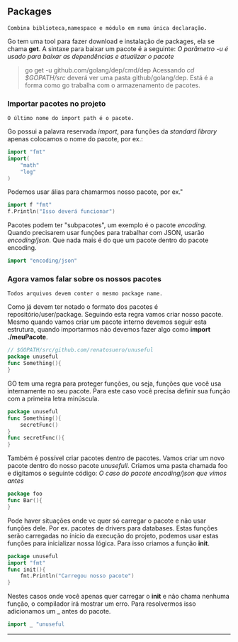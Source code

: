 ## Packages

	Combina biblioteca,namespace e módulo em numa única declaração.  

Go tem uma tool para fazer download e instalação de packages, ela se chama **get**. A sintaxe para baixar um pacote é a seguinte: *O parâmetro -u é usado para baixar as dependências e atualizar o pacote*   

> go get -u github.com/golang/dep/cmd/dep
Acessando *cd $GOPATH/src* deverá ver uma pasta github/golang/dep. Está é a forma como go trabalha com o armazenamento de pacotes.  

###  Importar pacotes no projeto
	O último nome do import path é o pacote. 

Go possui a palavra reservada *import*, para funções da *standard library* apenas colocamos o nome do pacote, por ex.:
```go
import "fmt"
import(
	"math"
	"log"
)
```
Podemos usar álias para chamarmos nosso pacote, por ex."
```go
import f "fmt"
f.Println("Isso deverá funcionar")
```

Pacotes podem ter "subpacotes", um exemplo é o pacote *encoding*. Quando precisarem usar funções para trabalhar com JSON, usarão *encoding/json*. Que nada mais é do que um pacote dentro do pacote encoding.
```go
import "encoding/json"
```

### Agora vamos falar sobre os nossos pacotes
	Todos arquivos devem conter o mesmo package name.  

Como já devem ter notado o formato dos pacotes é repositório/user/package. Seguindo esta regra vamos criar nosso pacote. 
Mesmo quando vamos criar um pacote interno devemos seguir esta estrutura, quando importarmos não devemos fazer algo como **import ./meuPacote**.

```go
// $GOPATH/src/github.com/renatosuero/unuseful
package unuseful
func Something(){
}
```

GO tem uma regra para proteger funções, ou seja, funções que você usa internamente no seu pacote. Para este caso você precisa definir sua função com a primeira letra minúscula.  

```go
package unuseful
func Something(){
	secretFunc()
}
func secretFunc(){
}
```

Também é possível criar pacotes dentro de pacotes. Vamos criar um novo pacote dentro do nosso pacote *unusefull*.
Criamos uma pasta chamada foo e digitamos o seguinte código: *O caso do pacote encoding/json que vimos antes*
```go
package foo
func Bar(){
}
```

Pode haver situações onde vc quer só carregar o pacote e não usar funções dele. Por ex. pacotes de drivers para databases. Estas funções serão carregadas no ínicio da execução do projeto, podemos usar estas funções para inicializar nossa lógica. Para isso criamos a função **init**.
```go
package unuseful
import "fmt"
func init(){
	fmt.Println("Carregou nosso pacote")
}
```
Nestes casos onde você apenas quer carregar o **init** e não chama nenhuma função, o compilador irá mostrar um erro. Para resolvermos isso adicionamos um **_** antes do pacote.
```go
import _ "unuseful
```
---

